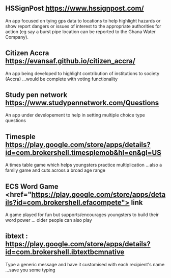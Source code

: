 
## HSSignPost https://www.hssignpost.com/
An app focused on tying gps data to locations to help highlight hazards or show report dangers or issues of interest to the appropriate authorities for action (eg say a burst pipe location can be reported to the Ghana Water Company).

## Citizen Accra https://evansaf.github.io/citizen_accra/ 
An app being developed to highlight contribution of institutions to society (Accra) ...would be complete with voting functionality


## Study pen network https://www.studypennetwork.com/Questions
An app under developement to help in setting multiple choice type questions

## Timesple https://play.google.com/store/apps/details?id=com.brokershell.timesplemob&hl=en&gl=US
A times table game which helps youngsters practice multiplication ...also a family game and cuts across a broad age range

## ECS Word Game <href="https://play.google.com/store/apps/details?id=com.brokershell.efacompete"> link </href>
A game played for fun but supports/encourages youngsters to build their word power ... older people can also play
   
## ibtext : https://play.google.com/store/apps/details?id=com.brokershell.ibtextbcmnative
Type a generic message and have it customised with each recipient's name ...save you some typing















<!--
## Welcome to GitHub Pages

You can use the [editor on GitHub](https://github.com/EvansAF/evansaf.github.io/edit/main/index.md) to maintain and preview the content for your website in Markdown files.

Whenever you commit to this repository, GitHub Pages will run [Jekyll](https://jekyllrb.com/) to rebuild the pages in your site, from the content in your Markdown files.

### Markdown

Markdown is a lightweight and easy-to-use syntax for styling your writing. It includes conventions for

```markdown
Syntax highlighted code block

# Header 1
## Header 2
### Header 3

- Bulleted
- List

1. Numbered
2. List

**Bold** and _Italic_ and `Code` text

[Link](url) and ![Image](src)
```

For more details see [Basic writing and formatting syntax](https://docs.github.com/en/github/writing-on-github/getting-started-with-writing-and-formatting-on-github/basic-writing-and-formatting-syntax).

### Jekyll Themes

Your Pages site will use the layout and styles from the Jekyll theme you have selected in your [repository settings](https://github.com/EvansAF/evansaf.github.io/settings/pages). The name of this theme is saved in the Jekyll `_config.yml` configuration file.

### Support or Contact

Having trouble with Pages? Check out our [documentation](https://docs.github.com/categories/github-pages-basics/) or [contact support](https://support.github.com/contact) and we’ll help you sort it out.
-->
